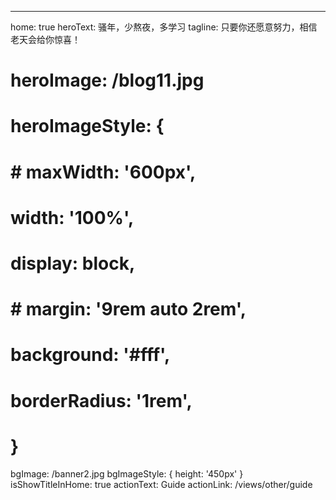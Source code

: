 ---
home: true
heroText: 骚年，少熬夜，多学习
tagline: 只要你还愿意努力，相信老天会给你惊喜！
# heroImage: /blog11.jpg
# heroImageStyle: {
#   # maxWidth: '600px',
#   width: '100%',
#   display: block,
#   # margin: '9rem auto 2rem',
#   background: '#fff',
#   borderRadius: '1rem',
# }
bgImage: /banner2.jpg
bgImageStyle: {
  height: '450px'
}
isShowTitleInHome: true
actionText: Guide
actionLink: /views/other/guide
